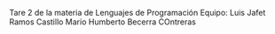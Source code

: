 Tare 2 de la materia de Lenguajes de Programación
Equipo:
Luis Jafet Ramos Castillo
Mario Humberto Becerra COntreras
